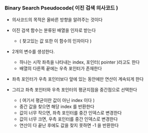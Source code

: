 ### Binary Search Pseudocode( 이진 검색 의사코드 )

- 의사코드의 목적은 올바른 방향을 알려주는 것이다


- 이진 검색 함수는 분류된 배열을 인자로 받는다
  - ( 찾고있는 값 또한 이 함수의 인자이다 )


- 2개의 변수를 생성한다.
  - 하나는 시작 좌측을 나타내는 index, 포인터( pointer )라고도 한다
  - 배열의 다른쪽 끝에는 우측 포인터가 존재한다


- 좌측 포인터가 우측 포인터보다 앞에 있는 동안에만 연산이 계속되게 한다


- 그리고 좌측 포인터와 우측 포인터의 평균지점을 중간점으로 선택한다
  - ( 여기서 평균이란 값이 아닌 index 이다 )
  - 중간 값을 찾으면 해당 index 를 반환한다
  - 값이 너무 작으면, 좌측 포인터를 중간 인덱스로 변경한다
  - 값이 너무 크면, 우측 포인터를 중간 인덱스로 변경한다
  - 연산이 다 끝난 후에도 값을 찾지 못하면 -1 을 반환한다
